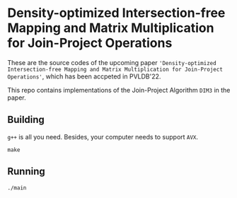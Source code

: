 # Density-optimized Intersection-free Mapping and Matrix Multiplication for Join-Project Operations

These are the source codes of the upcoming paper `'Density-optimized Intersection-free Mapping and Matrix Multiplication for Join-Project Operations'`, which has been accpeted in PVLDB'22.

This repo contains implementations of the Join-Project Algorithm `DIM3` in the paper.

<!-- If you use this work, please cite our paper as follows
```
@inproceedings{zhou2021spitfire,
  title={Spitfire: A Three-Tier Buffer Manager for Volatile and Non-Volatile Memory},
  author={Zhou, Xinjing and Arulraj, Joy and Pavlo, Andrew and Cohen, David},
  booktitle={Proceedings of the 2021 International Conference on Management of Data},
  pages={2195--2207},
  year={2021}
}
``` -->

## Building
`g++` is all you need. Besides, your computer needs to support `AVX`.
```
make
```

## Running
```
./main
```
